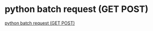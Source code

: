 # python batch request (GET  POST)
[python batch request (GET  POST)](https://aiwithcloud.com/2022/09/19/python_batch_request_get__post/)